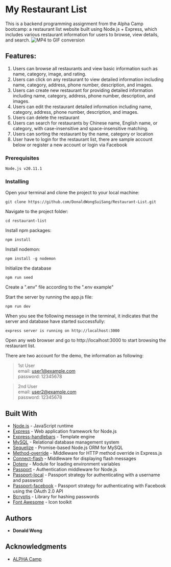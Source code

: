 # My Restaurant List

This is a backend programming assignment from the Alpha Camp bootcamp: a restaurant list website built using Node.js + Express, which includes various restaurant information for users to browse, view details, and search.
![MP4 to GIF conversion](https://github.com/DonaldWongSuiSang/Restaurant-List/assets/99122276/61bb2d25-18dc-4e1a-a8a2-408dd23a925d)


## Features:

1. Users can browse all restaurants and view basic information such as name, category, image, and rating.
2. Users can click on any restaurant to view detailed information including name, category, address, phone number, description, and images.
3. Users can create new restaurant for providing detailed information including name, category, address, phone number, description, and images.
4. Users can edit the restaurant detailed information including name, category, address, phone number, description, and images.
5. Users can delete the restaurant
6. Users can search for restaurants by Chinese name, English name, or category, with case-insensitive and space-insensitive matching.
7. Users can sorting the restaurant by the name, category or location
8. User have to login for the restaurant list, there are sample account below or register a new account or login via Facebook

### Prerequisites

```
Node.js v20.11.1
```

### Installing

Open your terminal and clone the project to your local machine:

```
git clone https://github.com/DonaldWongSuiSang/Restaurant-List.git
```

Navigate to the project folder:

```
cd restaurant-list
```

Install npm packages:

```
npm install
```

Install nodemon:

```
npm install -g nodemon
```

Initialize the database

```
npm run seed
```

Create a ".env" file according to the ".env example"


Start the server by running the app.js file:

```
npm run dev
```

When you see the following message in the terminal, it indicates that the server and database have started successfully:

```
express server is running on http://localhost:3000
```

Open any web browser and go to http://localhost:3000 to start browsing the restaurant list.

There are two account for the demo, the information as following:

> 1st User  
> email: user1@example.com  
> password: 12345678

> 2nd User  
> email: user2@example.com  
> password: 12345678

## Built With

- [Node.js](https://nodejs.org/en) - JavaScript runtime
- [Express](https://expressjs.com/) - Web application framework for Node.js
- [Express-handlebars](https://www.npmjs.com/package/express-handlebars) - Template engine
- [MySQL](https://www.mysql.com/) - Relational database management system
- [Sequelize](https://sequelize.org/) - Promise-based Node.js ORM for MySQL
- [Method-override](https://www.npmjs.com/package/method-override) - Middleware for HTTP method override in Express.js
- [Connect-flash](https://www.npmjs.com/package/connect-flash) - Middleware for displaying flash messages
- [Dotenv](https://www.npmjs.com/package/dotenv) - Module for loading environment variables
- [Passport](http://www.passportjs.org/) - Authentication middleware for Node.js
- [Passport-local](http://www.passportjs.org/packages/passport-local/) - Passport strategy for authenticating with a username and password
- [Passport-facebook](http://www.passportjs.org/packages/passport-facebook/) - Passport strategy for authenticating with Facebook using the OAuth 2.0 API
- [Bcryptjs](https://www.npmjs.com/package/bcryptjs) - Library for hashing passwords
- [Font Awesome](https://fontawesome.com/) - Icon toolkit

## Authors

- **Donald Wong**

## Acknowledgments

- [ALPHA Camp](https://tw.alphacamp.co/)
